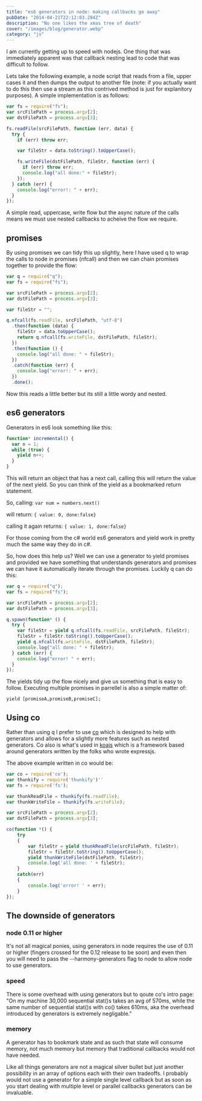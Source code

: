 ```yaml
---
title: "es6 generators in node: making callbacks go away"
pubDate: "2014-04-21T22:12:03.284Z"
description: "No one likes the xmas tree of death"
cover: "/images/blog/generator.webp"
category: "js"
---
```


I am currently getting up to speed with nodejs. One thing that was immediately apparent was that callback nesting lead to code that was difficult to follow.

Lets take the following example, a node script that reads from a file, upper cases it and then dumps the output to another file (note: if you actually want to do this then use a stream as this contrived method is just for explanitory purposes). A simple implementation is as follows:

```js
var fs = require("fs");
var srcFilePath = process.argv[2];
var dstFilePath = process.argv[3];

fs.readFile(srcFilePath, function (err, data) {
  try {
    if (err) throw err;

    var fileStr = data.toString().toUpperCase();

    fs.writeFile(dstFilePath, fileStr, function (err) {
      if (err) throw err;
      console.log("all done:" + fileStr);
    });
  } catch (err) {
    console.log("error!: " + err);
  }
});
```

A simple read, uppercase, write flow but the async nature of the calls means we must use nested callbacks to acheive the flow we require.

## promises

By using promises we can tidy this up slightly, here I have used q to wrap the calls to node in promises (nfcall) and then we can chain promises together to provide the flow:

```js
var q = require("q");
var fs = require("fs");

var srcFilePath = process.argv[2];
var dstFilePath = process.argv[3];

var fileStr = "";

q.nfcall(fs.readFile, srcFilePath, "utf-8")
  .then(function (data) {
    fileStr = data.toUpperCase();
    return q.nfcall(fs.writeFile, dstFilePath, fileStr);
  })
  .then(function () {
    console.log("all done: " + fileStr);
  })
  .catch(function (err) {
    console.log("error!: " + err);
  })
  .done();
```

Now this reads a little better but its still a little wordy and nested.

## es6 generators

Generators in es6 look something like this:

```js
function* incremental() {
  var n = 1;
  while (true) {
    yield n++;
  }
}
```

This will return an object that has a next call, calling this will return the value of the next yield. So you can think of the yield as a bookmarked return statement.

So, calling: `var num = numbers.next()`

will return: `{ value: 0, done:false}`

calling it again returns: `{ value: 1, done:false}`

For those coming from the c# world es6 generators and yield work in pretty much the same way they do in c#.

So, how does this help us? Well we can use a generator to yield promises and provided we have something that understands generators and promises we can have it automatically iterate through the promises. Luckily q can do this:

```js
var q = require("q");
var fs = require("fs");

var srcFilePath = process.argv[2];
var dstFilePath = process.argv[3];

q.spawn(function* () {
  try {
    var fileStr = yield q.nfcall(fs.readFile, srcFilePath, fileStr);
    fileStr = fileStr.toString().toUpperCase();
    yield q.nfcall(fs.writeFile, dstFilePath, fileStr);
    console.log("all done: " + fileStr);
  } catch (err) {
    console.log("error! " + err);
  }
});
```

The yields tidy up the flow nicely and give us something that is easy to follow. Executing multiple promises in parrellel is also a simple matter of:

`yield [promiseA,promiseB,promiseC];`

## Using co

Rather than using q I prefer to use [co](https://github.com/visionmedia/co) which is designed to help with generators and allows for a slightly more features such as nested generators. Co also is what's used in [koajs](http://koajs.com) which is a framework based around generators written by the folks who wrote expressjs.

The above example written in co would be:

```js
var co = require('co');
var thunkify = require('thunkify')''
var fs = require('fs');

var thunkReadFile = thunkify(fs.readFile);
var thunkWriteFile = thunkify(fs.writeFile);

var srcFilePath = process.argv[2];
var dstFilePath = process.argv[3];

co(function *() {
	try
	{
		var fileStr = yield thunkReadFile(srcFilePath, fileStr);
		fileStr = fileStr.toString().toUpperCase();
		yield thunkWriteFile(dstFilePath, fileStr);
		console.log('all done: ' + fileStr);
	}
	catch(err)
	{
		console.log('error! ' + err);
	}
});
```

## The downside of generators

### node 0.11 or higher

It's not all magical ponies, using generators in node requires the use of 0.11 or higher (fingers crossed for the 0.12 release to be soon) and even then you will need to pass the --harmony-generators flag to node to allow node to use generators.

### speed

There is some overhead with using generators but to qoute co's intro page: "On my machine 30,000 sequential stat()s takes an avg of 570ms, while the same number of sequential stat()s with co() takes 610ms, aka the overhead introduced by generators is extremely negligable."

### memory

A generator has to bookmark state and as such that state will consume memory, not much memory but memory that traditional callbacks would not have needed.

Like all things generators are not a magical silver bullet but just another possibility in an array of options each with their own tradeoffs. I probably would not use a generator for a simple single level callback but as soon as you start dealing with multiple level or parallel callbacks generators can be invaluable.

